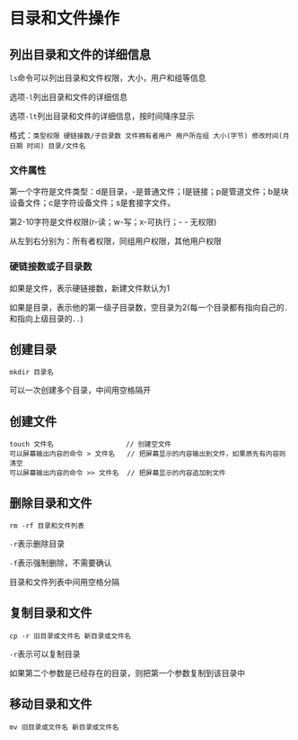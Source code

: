 # 目录和文件操作

## 列出目录和文件的详细信息

`ls`命令可以列出目录和文件权限，大小，用户和组等信息

选项`-l`列出目录和文件的详细信息

选项`-lt`列出目录和文件的详细信息，按时间降序显示

格式：`类型权限 硬链接数/子目录数 文件拥有者用户 用户所在组 大小(字节) 修改时间(月 日期 时间) 目录/文件名`

### 文件属性

第一个字符是文件类型：d是目录，-是普通文件；l是链接；p是管道文件；b是块设备文件；c是字符设备文件；s是套接字文件。

第2-10字符是文件权限(r-读；w-写；x-可执行；- - 无权限)

从左到右分别为：所有者权限，同组用户权限，其他用户权限

### 硬链接数或子目录数

如果是文件，表示硬链接数，新建文件默认为1

如果是目录，表示他的第一级子目录数，空目录为2(每一个目录都有指向自己的`.`和指向上级目录的`..`)

## 创建目录

`mkdir 目录名`

可以一次创建多个目录，中间用空格隔开

## 创建文件

```
touch 文件名				   // 创建空文件
可以屏幕输出内容的命令 > 文件名	// 把屏幕显示的内容输出到文件，如果原先有内容则清空
可以屏幕输出内容的命令 >> 文件名	// 把屏幕显示的内容追加到文件
```

## 删除目录和文件

`rm -rf 目录和文件列表`

`-r`表示删除目录

`-f`表示强制删除，不需要确认

目录和文件列表中间用空格分隔

## 复制目录和文件

`cp -r 旧目录或文件名 新目录或文件名`

`-r`表示可以复制目录

如果第二个参数是已经存在的目录，则把第一个参数复制到该目录中

## 移动目录和文件

`mv 旧目录或文件名 新目录或文件名` 